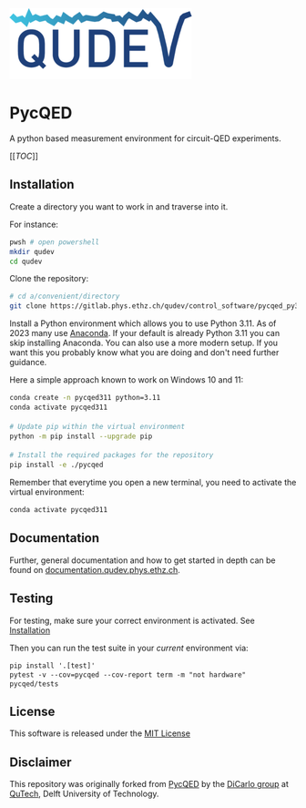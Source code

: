 ![Qudev logo](docs/source/images/qudev_logo.png)

# PycQED 

A python based measurement environment for circuit-QED experiments.

[[_TOC_]]

## Installation

Create a directory you want to work in and traverse into it.

For instance:

```bash
pwsh # open powershell
mkdir qudev
cd qudev
```

Clone the repository:

```bash
# cd a/convenient/directory
git clone https://gitlab.phys.ethz.ch/qudev/control_software/pycqed_py3.git ./pycqed
```

Install a Python environment which allows you to use Python 3.11. As of 2023 many use [Anaconda](https://www.anaconda.com/products/individual). If your default is already Python 3.11 you can skip installing Anaconda. You can also use a more modern setup. If you want this you probably know what you are doing and don't need further guidance.

Here a simple approach known to work on Windows 10 and 11:

```bash
conda create -n pycqed311 python=3.11
conda activate pycqed311

# Update pip within the virtual environment
python -m pip install --upgrade pip

# Install the required packages for the repository
pip install -e ./pycqed
```

Remember that everytime you open a new terminal, you need to activate the virtual environment:

```bash
conda activate pycqed311
```

## Documentation

Further, general documentation and how to get started in depth can be found on
[documentation.qudev.phys.ethz.ch](https://documentation.qudev.phys.ethz.ch).

## Testing

For testing, make sure your correct environment is activated. See [Installation](#installation)

Then you can run the test suite in your _current_ environment via:

```
pip install '.[test]'
pytest -v --cov=pycqed --cov-report term -m "not hardware" pycqed/tests
```

## License

This software is released under the [MIT License](LICENSE.md)


## Disclaimer

This repository was originally forked from [PycQED](https://github.com/DiCarloLab-Delft/PycQED_py3) by the [DiCarlo group](http://dicarlolab.tudelft.nl/) at [QuTech](http://qutech.nl/), Delft University of Technology.
